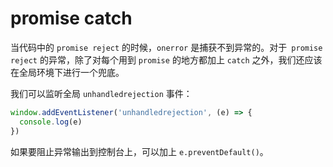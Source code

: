 # promise catch

当代码中的 `promise reject` 的时候，`onerror` 是捕获不到异常的。对于` promise reject` 的异常，除了对每个用到 `promise` 的地方都加上 `catch` 之外，我们还应该在全局环境下进行一个兜底。

我们可以监听全局 `unhandledrejection` 事件：

```javascript
window.addEventListener('unhandledrejection', (e) => {
  console.log(e)
})
```

如果要阻止异常输出到控制台上，可以加上 `e.preventDefault()`。